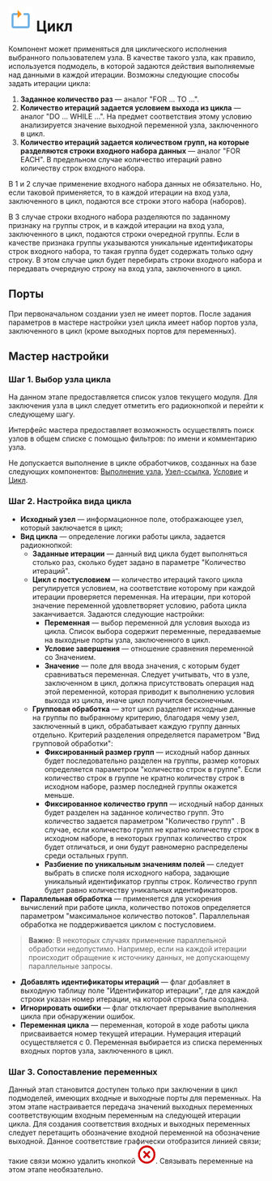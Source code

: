 # ![ ](../../images/icons/vendors/loop.svg) Цикл

Компонент может применяться для циклического исполнения выбранного пользователем узла. В качестве такого узла, как правило, используется подмодель, в которой задаются действия выполняемые над данными в каждой итерации. Возможны следующие способы задать итерации цикла:

 1. **Заданное количество раз** — аналог "FOR ... TO ...".
 2. **Количество итераций задается условием выхода из цикла** — аналог "DO ... WHILE ...". На предмет соответствия этому условию анализируется значение выходной переменной узла, заключенного в цикл.
 3. **Количество итераций задается количеством групп, на которые разделяются строки входного набора данных**  — аналог "FOR EACH". В предельном случае количество итераций равно количеству строк входного набора.

В 1 и 2 случае применение входного набора данных не обязательно. Но, если таковой применяется, то в каждой итерации на вход узла, заключенного в цикл, подаются все строки этого набора (наборов).

В 3 случае строки входного набора разделяются по заданному признаку на группы строк, и в каждой итерации на вход узла, заключенного в цикл, подаются строки очередной группы. Если в качестве признака группы указываются уникальные идентификаторы строк входного набора, то такая группа будет содержать только одну строку. В этом случае цикл будет перебирать строки входного набора и передавать очередную строку на вход узла, заключенного в цикл.

## Порты

При первоначальном создании узел не имеет портов. После задания параметров в мастере настройки узел цикла имеет набор портов узла, заключенного в цикл (кроме выходных портов для переменных).

## Мастер настройки

### Шаг 1. Выбор узла цикла

На данном этапе предоставляется список узлов текущего модуля. Для заключения узла в цикл следует отметить его радиокнопкой и перейти к следующему шагу.

Интерфейс мастера предоставляет возможность осуществлять поиск узлов в общем списке с помощью фильтров: по имени и комментарию узла.

Не допускается выполнение в цикле обработчиков, созданных на базе следующих компонентов: [Выполнение узла](./execute-node.md), [Узел-ссылка](./unit-link.md), [Условие](./condition.md) и [Цикл](./cycle.md).

### Шаг 2. Настройка вида цикла

* **Исходный узел** — информационное поле, отображающее узел, который заключается в цикл;
* **Вид цикла** — определение логики работы цикла, задается радиокнопкой:
  * **Заданные итерации** — данный вид цикла будет выполняться столько раз, сколько будет задано в параметре "Количество итераций".
  * **Цикл с постусловием** — количество итераций такого цикла регулируется условием, на соответствие которому при каждой итерации проверяется переменная. На итерации, при которой значение переменной удовлетворяет условию, работа цикла заканчивается. Задаются следующие настройки:
    * **Переменная** — выбор переменной для условия выхода из цикла. Список выбора содержит переменные, передаваемые на выходные порты узла, заключенного в цикл.
    * **Условие завершения** — отношение сравнения переменной со Значением.
    * **Значение** — поле для ввода значения, с которым будет сравниваться переменная. Следует учитывать, что в узле, заключенном в цикл, должна присутствовать операция над этой переменной, которая приводит к выполнению условия выхода из цикла, иначе цикл получится бесконечным.
  * **Групповая обработка** — этот цикл разделяет исходные данные на группы по выбранному критерию, благодаря чему узел, заключенный в цикл, обрабатывает каждую группу данных отдельно. Критерий разделения определяется параметром "Вид групповой обработки":
    * **Фиксированный размер групп** — исходный набор данных будет последовательно разделен на группы, размер которых определяется параметром "количество строк в группе". Если количество строк в группе не кратно количеству строк в исходном наборе, размер последней группы окажется меньше.
    * **Фиксированное количество групп** — исходный набор данных будет разделен на заданное количество групп. Это количество задается параметром "Количество групп" . В случае, если количество групп не кратно количеству строк в исходном наборе, в некоторых группах количество строк будет отличаться, и они будут равномерно распределены среди остальных групп.
    * **Разбиение по уникальным значениям полей** — следует выбрать в списке поля исходного набора, задающие уникальный идентификатор группы строк. Количество групп будет равно количеству уникальных идентификаторов.
* **Параллельная обработка** — применяется для ускорения вычислений при работе цикла, количество потоков определяется параметром "максимальное количество потоков". Параллельная обработка не поддерживается циклом с постусловием.

>**Важно**: В некоторых случаях применение параллельной обработки недопустимо. Например, если на каждой итерации происходит обращение к источнику данных, не допускающему параллельные запросы.

* **Добавлять идентификаторы итераций** — флаг добавляет в выходную таблицу поле "Идентификатор итерации", где для каждой строки указан номер итерации, на которой строка была создана.
* **Игнорировать ошибки** — флаг отключает прерывание выполнения цикла при обнаружении ошибок.
* **Переменная цикла** — переменная, которой в ходе работы цикла присваивается номер текущей итерации. Нумерация итераций осуществляется с 0. Переменная выбирается из списка переменных входных портов узла, заключенного в цикл.

### Шаг 3. Сопоставление переменных

Данный этап становится доступен только при заключении в цикл подмоделей, имеющих входные и выходные порты для переменных. На этом этапе настраивается передача значений выходных переменных соответствующим входным переменным на следующей итерации цикла. Для создания соответствия входных и выходных переменных следует перетащить обозначение входной переменной на обозначение выходной. Данное соответствие графически отобразится линией связи; такие связи можно удалить кнопкой ![Удалить](../../media/app/icons/toolbar-18/toolbar-delete-join.svg).
Связывать переменные на этом этапе необязательно.
